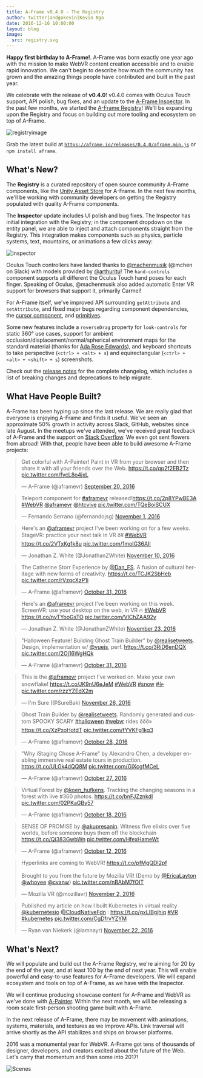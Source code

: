 ```yaml
---
title: A-Frame v0.4.0 - The Registry
author: twitter|andgokevin|Kevin Ngo
date: 2016-12-16 10:00:00
layout: blog
image:
  src: registry.svg
---
```


[inspector]: https://github.com/aframevr/aframe-inspector
[registry]: https://github.com/aframevr/aframe-registry
[unityassetstore]: https://www.assetstore.unity3d.com/

**Happy first birthday to A-Frame!**. A-Frame was born exactly one year ago
with the mission to make WebVR content creation accessible and to enable rapid
innovation. We can't begin to describe how much the community has grown and the
amazing things people have contributed and built in the past year.

We celebrate with the release of **v0.4.0**! v0.4.0 comes with Oculus Touch
support, API polish, bug fixes, and an update to the [A-Frame
Inspector][inspector]. In the past few months, we started the [A-Frame
Registry][registry]! We'll be expanding upon the Registry and focus on building
out more tooling and ecosystem on top of A-Frame.

[registryimage]: https://cloud.githubusercontent.com/assets/674727/20548359/a7d71d20-b0d7-11e6-8024-8022c4cd1fd9.png
![registryimage]

<!-- more -->

[latestbuild]: https://aframe.io/releases/0.4.0/aframe.min.js

Grab the latest build at
[`https://aframe.io/releases/0.4.0/aframe.min.js`][latestbuild] or `npm install
aframe`.

## What's New?

The **Registry** is a curated repository of open source community A-Frame
components, like the [Unity Asset Store][unityassetstore] for A-Frame. In the
next few months, we'll be working with community developers on getting the
Registry populated with quality A-Frame components.

The **Inspector** update includes UI polish and bug fixes. The Inspector has
initial integration with the Registry; in the component dropdown on the entity
panel, we are able to inject and attach components straight from the Registry.
This integration makes components such as physics, particle systems, text,
mountains, or animations a few clicks away:

![inspector](https://cloud.githubusercontent.com/assets/674727/20549382/7ca30e58-b0e0-11e6-95e7-5fba99308024.gif)

Oculus Touch controllers have landed thanks to
[@machenmusik](https://twitter.com/machenmusik) (@mchen on Slack) with models
provided by [@arthuritu](https://twitter.com/arturitu)! The `hand-controls`
component supports all different the Oculus Touch hand poses for each finger.
Speaking of Oculus, @machenmusik also added automatic Enter VR support for
browsers that support it, primarily Carmel!

[cursor]: https://aframe.io/docs/master/components/cursor.html
[primitives]: https://aframe.io/docs/master/primitives/
[Ryan Betts]: https://twitter.com/hitsmachines

For A-Frame itself, we've improved API surrounding `getAttribute` and
`setAttribute`, and fixed major bugs regarding component dependencies, the
[cursor component][cursor], and [primitives].

[adarose]: https://twitter.com/lady_ada_king

Some new features include a `reverseDrag` property for `look-controls` for
static 360&deg; use cases, support for ambient
occlusion/displacement/normal/spherical environment maps for the standard
material (thanks for [Ada Rose Edwards][adarose]), and keyboard shortcuts to
take perspective (`<ctrl> + <alt> + s`) and equirectangular (`<ctrl> + <alt> + <shift> + s`)
screenshots.

[releasenotes]: https://github.com/aframevr/aframe/releases/tag/v0.4.0

Check out the [release notes][releasenotes] for the complete changelog, which
includes a list of breaking changes and deprecations to help migrate.

## What Have People Built?

[stackoverflow]: https://stackoverflow.com/questions/tagged/aframe

A-Frame has been hyping up since the last release. We are really glad that
everyone is enjoying A-Frame and finds it useful. We've seen an approximate 50%
growth in activity across Slack, GitHub, websites since late August. In the
meetups we've attended, we've received great feedback of A-Frame and the
support on [Stack Overflow](https://stackoverflow.com/questions/tagged/aframe).
We even got sent flowers from abroad! With that, people have been able to build
awesome A-Frame projects:

<script async src="//platform.twitter.com/widgets.js" charset="utf-8"></script>

<div class="tweets">
  <blockquote class="twitter-tweet" data-lang="en"><p lang="en" dir="ltr">Get colorful with A-Painter! Paint in VR from your browser and then share it with all your friends over the Web. <a href="https://t.co/qp2f2EB2Tz">https://t.co/qp2f2EB2Tz</a> <a href="https://t.co/fycL8o4jxL">pic.twitter.com/fycL8o4jxL</a></p>&mdash; A-Frame (@aframevr) <a href="https://twitter.com/aframevr/status/778326840196804608">September 20, 2016</a></blockquote>

  <blockquote class="twitter-tweet" data-lang="en"><p lang="en" dir="ltr">Teleport component for <a href="https://twitter.com/hashtag/aframevr?src=hash">#aframevr</a> released!<a href="https://t.co/2p8YPwBE3A">https://t.co/2p8YPwBE3A</a> <a href="https://twitter.com/hashtag/WebVR?src=hash">#WebVR</a> <a href="https://twitter.com/aframevr">@aframevr</a> <a href="https://twitter.com/htcvive">@htcvive</a> <a href="https://t.co/TQeBoiSCUX">pic.twitter.com/TQeBoiSCUX</a></p>&mdash; Fernando Serrano (@fernandojsg) <a href="https://twitter.com/fernandojsg/status/793534080226820096">November 1, 2016</a></blockquote>

  <blockquote class="twitter-tweet" data-lang="en"><p lang="en" dir="ltr">Here&#39;s an <a href="https://twitter.com/aframevr">@aframevr</a> project I&#39;ve been working on for a few weeks. StageVR: practice your next talk in VR ð¥ <a href="https://twitter.com/hashtag/WebVR?src=hash">#WebVR</a> <a href="https://t.co/2VTxKg1k8u">https://t.co/2VTxKg1k8u</a> <a href="https://t.co/1moIG36AII">pic.twitter.com/1moIG36AII</a></p>&mdash; Jonathan Z. White (@JonathanZWhite) <a href="https://twitter.com/JonathanZWhite/status/796730555152920577">November 10, 2016</a></blockquote>

  <blockquote class="twitter-tweet" data-lang="en"><p lang="en" dir="ltr">The Catherine Storr Experience by <a href="https://twitter.com/Dan_FS">@Dan_FS</a>. A fusion of cultural heritage with new forms of creativity. <a href="https://t.co/TCJK2SbHeb">https://t.co/TCJK2SbHeb</a> <a href="https://t.co/rVzqcXzP1i">pic.twitter.com/rVzqcXzP1i</a></p>&mdash; A-Frame (@aframevr) <a href="https://twitter.com/aframevr/status/793201933771083776">October 31, 2016</a></blockquote>

 <blockquote class="twitter-tweet"><p lang="en" dir="ltr">Here&#39;s an <a href="https://twitter.com/aframevr">@aframevr</a> project I&#39;ve been working on this week. ScreenVR: use your desktop on the web, in VR 🔥 <a href="https://twitter.com/hashtag/WebVR?src=hash">#WebVR</a> <a href="https://t.co/nyTYooGsTO">https://t.co/nyTYooGsTO</a> <a href="https://t.co/VIChZAA92y">pic.twitter.com/VIChZAA92y</a></p>&mdash; Jonathan Z. White (@JonathanZWhite) <a href="https://twitter.com/JonathanZWhite/status/801475080815570944">November 23, 2016</a></blockquote>

  <blockquote class="twitter-tweet" data-lang="en"><p lang="en" dir="ltr">&quot;Halloween Feature! Building Ghost Train Builder&quot; by <a href="https://twitter.com/realisetweets">@realisetweets</a>. Design, implementation w/ <a href="https://twitter.com/vuejs">@vuejs</a>, perf.  <a href="https://t.co/3RiD6enDQX">https://t.co/3RiD6enDQX</a> <a href="https://t.co/2Oj16WgHQk">pic.twitter.com/2Oj16WgHQk</a></p>&mdash; A-Frame (@aframevr) <a href="https://twitter.com/aframevr/status/793109141858332672">October 31, 2016</a></blockquote>

 <blockquote class="twitter-tweet"><p lang="en" dir="ltr">This is the <a href="https://twitter.com/aframevr">@aframevr</a> project I&#39;ve worked on. Make your own snowflake! <a href="https://t.co/JK9nU6eJeM">https://t.co/JK9nU6eJeM</a> <a href="https://twitter.com/hashtag/WebVR?src=hash">#WebVR</a> <a href="https://twitter.com/hashtag/snow?src=hash">#snow</a> <a href="https://twitter.com/hashtag/%EB%88%88?src=hash">#눈</a> <a href="https://t.co/rzzYZEdX2m">pic.twitter.com/rzzYZEdX2m</a></p>&mdash; I&#39;m Sure (@SureBak) <a href="https://twitter.com/SureBak/status/802353979845996544">November 26, 2016</a></blockquote>

  <blockquote class="twitter-tweet" data-lang="en"><p lang="en" dir="ltr">Ghost Train Builder by <a href="https://twitter.com/realisetweets">@realisetweets</a>. Randomly generated and custom SPOOKY SCARY <a href="https://twitter.com/hashtag/halloween?src=hash">#halloween</a> <a href="https://twitter.com/hashtag/webvr?src=hash">#webvr</a> rides ððð» <a href="https://t.co/XzPxoHotdT">https://t.co/XzPxoHotdT</a> <a href="https://t.co/fYVKFg1kg3">pic.twitter.com/fYVKFg1kg3</a></p>&mdash; A-Frame (@aframevr) <a href="https://twitter.com/aframevr/status/792114737278361600">October 28, 2016</a></blockquote>

  <blockquote class="twitter-tweet" data-lang="en"><p lang="en" dir="ltr">&quot;Why iStaging Chose A-Frame&quot; by Alexandro Chen, a developer enabling immersive real estate tours in production. <a href="https://t.co/ULGk4dQQ8M">https://t.co/ULGk4dQQ8M</a> <a href="https://t.co/GjXcgfMCeL">pic.twitter.com/GjXcgfMCeL</a></p>&mdash; A-Frame (@aframevr) <a href="https://twitter.com/aframevr/status/791741363360440320">October 27, 2016</a></blockquote>

  <blockquote class="twitter-tweet" data-lang="en"><p lang="en" dir="ltr">Virtual Forest by <a href="https://twitter.com/koen_hufkens">@koen_hufkens</a>. Tracking the changing seasons in a forest with live #360 photos. <a href="https://t.co/bnFJZznkdI">https://t.co/bnFJZznkdI</a> <a href="https://t.co/02PKaGBy57">pic.twitter.com/02PKaGBy57</a></p>&mdash; A-Frame (@aframevr) <a href="https://twitter.com/aframevr/status/788524558869409792">October 18, 2016</a></blockquote>

  <blockquote class="twitter-tweet" data-lang="en"><p lang="en" dir="ltr">SENSE OF PROMISE by <a href="https://twitter.com/akupresanin">@akupresanin</a>. Witness five elixirs over five worlds, before someone buys them off the blockchain <a href="https://t.co/Qi383GwbWn">https://t.co/Qi383GwbWn</a> <a href="https://t.co/HfexHameWt">pic.twitter.com/HfexHameWt</a></p>&mdash; A-Frame (@aframevr) <a href="https://twitter.com/aframevr/status/786280813918691328">October 12, 2016</a></blockquote>

  <blockquote class="twitter-tweet" data-lang="en"><p lang="en" dir="ltr">Hyperlinks are coming to WebVR! <a href="https://t.co/pfMgQDI2pf">https://t.co/pfMgQDI2pf</a><br><br>Brought to you from the future by Mozilla VR! (Demo by <a href="https://twitter.com/EricaLayton">@EricaLayton</a> <a href="https://twitter.com/whoyee">@whoyee</a> <a href="https://twitter.com/cvanw">@cvanw</a>) <a href="https://t.co/nBAbM7fOIT">pic.twitter.com/nBAbM7fOIT</a></p>&mdash; Mozilla VR (@mozillavr) <a href="https://twitter.com/mozillavr/status/793638223666778112">November 2, 2016</a></blockquote>

  <blockquote class="twitter-tweet" data-lang="en"><p lang="en" dir="ltr">Published my article on how I built Kubernetes in virtual reality <a href="https://twitter.com/kubernetesio">@kubernetesio</a> <a href="https://twitter.com/CloudNativeFdn">@CloudNativeFdn</a> : <a href="https://t.co/gxLIBgjhiq">https://t.co/gxLIBgjhiq</a> <a href="https://twitter.com/hashtag/VR?src=hash">#VR</a> <a href="https://twitter.com/hashtag/kubernetes?src=hash">#kubernetes</a> <a href="https://t.co/CgDfrvYZYM">pic.twitter.com/CgDfrvYZYM</a></p>&mdash; Ryan van Niekerk (@iamnayr) <a href="https://twitter.com/iamnayr/status/801160527783178240">November 22, 2016</a></blockquote>
</div>

## What's Next?

[a-painter]: https://aframe.io/a-painter

We will populate and build out the A-Frame Registry, we're aiming for 20 by the
end of the year, and at least 100 by the end of next year. This will enable
powerful and easy-to-use features for A-Frame developers.  We will expand
ecosystem and tools on top of A-Frame, as we have with the Inspector.

We will continue producing showcase content for A-Frame and WebVR as we've done
with [A-Painter][a-painter]. Within the next month, we will be releasing a room
scale first-person shooting game built with A-Frame.

In the next release of A-Frame, there may be movement with animations, systems,
materials, and textures as we improve APIs. Link traversal will arrive shortly
as the API stabilizes and ships on browser platforms.

2016 was a monumental year for WebVR. A-Frame got tens of thousands of
designer, developers, and creators excited about the future of the Web. Let's
carry that momentum and then some into 2017!

![Scenes](/images/blog/v0.4.0.png)
